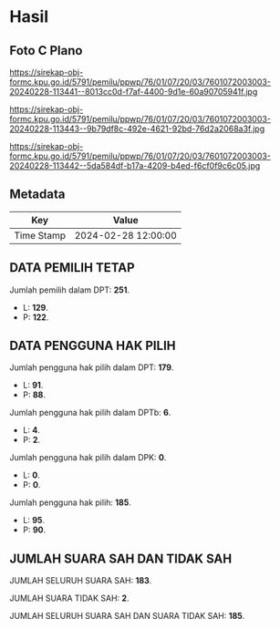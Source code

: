 # Hasil

## Foto C Plano

https://sirekap-obj-formc.kpu.go.id/5791/pemilu/ppwp/76/01/07/20/03/7601072003003-20240228-113441--8013cc0d-f7af-4400-9d1e-60a90705941f.jpg

https://sirekap-obj-formc.kpu.go.id/5791/pemilu/ppwp/76/01/07/20/03/7601072003003-20240228-113443--9b79df8c-492e-4621-92bd-76d2a2068a3f.jpg

https://sirekap-obj-formc.kpu.go.id/5791/pemilu/ppwp/76/01/07/20/03/7601072003003-20240228-113442--5da584df-b17a-4209-b4ed-f6cf0f9c6c05.jpg


## Metadata

| Key        | Value               |
| ---------- | ------------------- |
| Time Stamp | 2024-02-28 12:00:00 |


## DATA PEMILIH TETAP

Jumlah pemilih dalam DPT: **251**.
 * L: **129**.
 * P: **122**.

## DATA PENGGUNA HAK PILIH

Jumlah pengguna hak pilih dalam DPT: **179**.
 * L: **91**.
 * P: **88**.

Jumlah pengguna hak pilih dalam DPTb: **6**.
 * L: **4**.
 * P: **2**.

Jumlah pengguna hak pilih dalam DPK: **0**.
 * L: **0**.
 * P: **0**.

Jumlah pengguna hak pilih: **185**.
 * L: **95**.
 * P: **90**.

## JUMLAH SUARA SAH DAN TIDAK SAH

JUMLAH SELURUH SUARA SAH: **183**.

JUMLAH SUARA TIDAK SAH: **2**.

JUMLAH SELURUH SUARA SAH DAN SUARA TIDAK SAH: **185**.


